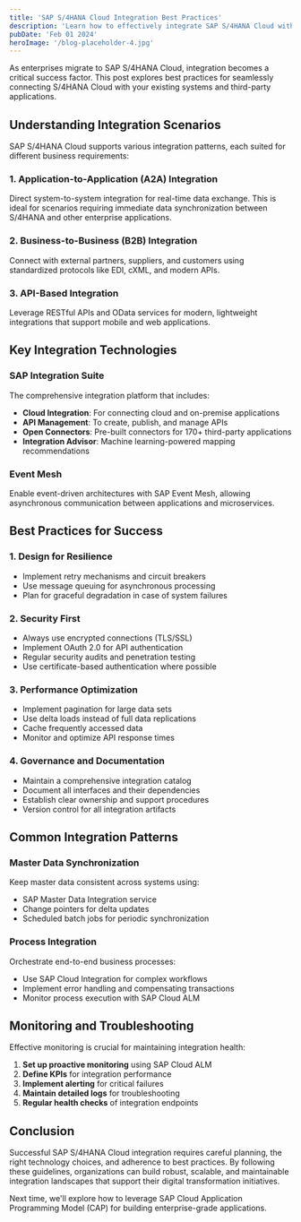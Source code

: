 ```yaml
---
title: 'SAP S/4HANA Cloud Integration Best Practices'
description: 'Learn how to effectively integrate SAP S/4HANA Cloud with your enterprise landscape'
pubDate: 'Feb 01 2024'
heroImage: '/blog-placeholder-4.jpg'
---
```


As enterprises migrate to SAP S/4HANA Cloud, integration becomes a critical success factor. This post explores best practices for seamlessly connecting S/4HANA Cloud with your existing systems and third-party applications.

## Understanding Integration Scenarios

SAP S/4HANA Cloud supports various integration patterns, each suited for different business requirements:

### 1. Application-to-Application (A2A) Integration
Direct system-to-system integration for real-time data exchange. This is ideal for scenarios requiring immediate data synchronization between S/4HANA and other enterprise applications.

### 2. Business-to-Business (B2B) Integration
Connect with external partners, suppliers, and customers using standardized protocols like EDI, cXML, and modern APIs.

### 3. API-Based Integration
Leverage RESTful APIs and OData services for modern, lightweight integrations that support mobile and web applications.

## Key Integration Technologies

### SAP Integration Suite
The comprehensive integration platform that includes:
- **Cloud Integration**: For connecting cloud and on-premise applications
- **API Management**: To create, publish, and manage APIs
- **Open Connectors**: Pre-built connectors for 170+ third-party applications
- **Integration Advisor**: Machine learning-powered mapping recommendations

### Event Mesh
Enable event-driven architectures with SAP Event Mesh, allowing asynchronous communication between applications and microservices.

## Best Practices for Success

### 1. Design for Resilience
- Implement retry mechanisms and circuit breakers
- Use message queuing for asynchronous processing
- Plan for graceful degradation in case of system failures

### 2. Security First
- Always use encrypted connections (TLS/SSL)
- Implement OAuth 2.0 for API authentication
- Regular security audits and penetration testing
- Use certificate-based authentication where possible

### 3. Performance Optimization
- Implement pagination for large data sets
- Use delta loads instead of full data replications
- Cache frequently accessed data
- Monitor and optimize API response times

### 4. Governance and Documentation
- Maintain a comprehensive integration catalog
- Document all interfaces and their dependencies
- Establish clear ownership and support procedures
- Version control for all integration artifacts

## Common Integration Patterns

### Master Data Synchronization
Keep master data consistent across systems using:
- SAP Master Data Integration service
- Change pointers for delta updates
- Scheduled batch jobs for periodic synchronization

### Process Integration
Orchestrate end-to-end business processes:
- Use SAP Cloud Integration for complex workflows
- Implement error handling and compensating transactions
- Monitor process execution with SAP Cloud ALM

## Monitoring and Troubleshooting

Effective monitoring is crucial for maintaining integration health:

1. **Set up proactive monitoring** using SAP Cloud ALM
2. **Define KPIs** for integration performance
3. **Implement alerting** for critical failures
4. **Maintain detailed logs** for troubleshooting
5. **Regular health checks** of integration endpoints

## Conclusion

Successful SAP S/4HANA Cloud integration requires careful planning, the right technology choices, and adherence to best practices. By following these guidelines, organizations can build robust, scalable, and maintainable integration landscapes that support their digital transformation initiatives.

Next time, we'll explore how to leverage SAP Cloud Application Programming Model (CAP) for building enterprise-grade applications.
